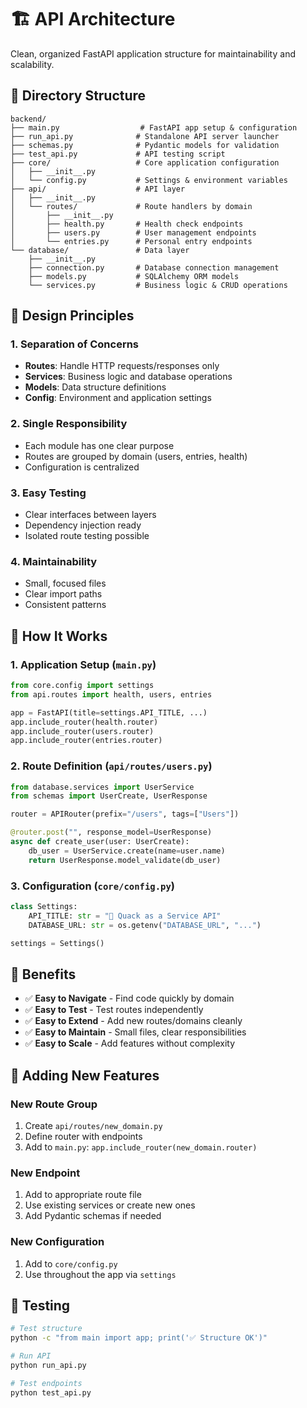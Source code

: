 # 🏗️ API Architecture

Clean, organized FastAPI application structure for maintainability and scalability.

## 📂 Directory Structure

```
backend/
├── main.py                  # FastAPI app setup & configuration
├── run_api.py              # Standalone API server launcher
├── schemas.py              # Pydantic models for validation
├── test_api.py             # API testing script
├── core/                   # Core application configuration
│   ├── __init__.py
│   └── config.py           # Settings & environment variables
├── api/                    # API layer
│   ├── __init__.py
│   └── routes/             # Route handlers by domain
│       ├── __init__.py
│       ├── health.py       # Health check endpoints
│       ├── users.py        # User management endpoints
│       └── entries.py      # Personal entry endpoints
└── database/               # Data layer
    ├── __init__.py
    ├── connection.py       # Database connection management
    ├── models.py           # SQLAlchemy ORM models
    └── services.py         # Business logic & CRUD operations
```

## 🎯 Design Principles

### 1. **Separation of Concerns**

- **Routes**: Handle HTTP requests/responses only
- **Services**: Business logic and database operations
- **Models**: Data structure definitions
- **Config**: Environment and application settings

### 2. **Single Responsibility**

- Each module has one clear purpose
- Routes are grouped by domain (users, entries, health)
- Configuration is centralized

### 3. **Easy Testing**

- Clear interfaces between layers
- Dependency injection ready
- Isolated route testing possible

### 4. **Maintainability**

- Small, focused files
- Clear import paths
- Consistent patterns

## 🔌 How It Works

### 1. **Application Setup** (`main.py`)

```python
from core.config import settings
from api.routes import health, users, entries

app = FastAPI(title=settings.API_TITLE, ...)
app.include_router(health.router)
app.include_router(users.router)
app.include_router(entries.router)
```

### 2. **Route Definition** (`api/routes/users.py`)

```python
from database.services import UserService
from schemas import UserCreate, UserResponse

router = APIRouter(prefix="/users", tags=["Users"])

@router.post("", response_model=UserResponse)
async def create_user(user: UserCreate):
    db_user = UserService.create(name=user.name)
    return UserResponse.model_validate(db_user)
```

### 3. **Configuration** (`core/config.py`)

```python
class Settings:
    API_TITLE: str = "🦆 Quack as a Service API"
    DATABASE_URL: str = os.getenv("DATABASE_URL", "...")

settings = Settings()
```

## 🚀 Benefits

- ✅ **Easy to Navigate** - Find code quickly by domain
- ✅ **Easy to Test** - Test routes independently
- ✅ **Easy to Extend** - Add new routes/domains cleanly
- ✅ **Easy to Maintain** - Small files, clear responsibilities
- ✅ **Easy to Scale** - Add features without complexity

## 📝 Adding New Features

### New Route Group

1. Create `api/routes/new_domain.py`
2. Define router with endpoints
3. Add to `main.py`: `app.include_router(new_domain.router)`

### New Endpoint

1. Add to appropriate route file
2. Use existing services or create new ones
3. Add Pydantic schemas if needed

### New Configuration

1. Add to `core/config.py`
2. Use throughout the app via `settings`

## 🧪 Testing

```bash
# Test structure
python -c "from main import app; print('✅ Structure OK')"

# Run API
python run_api.py

# Test endpoints
python test_api.py
```
